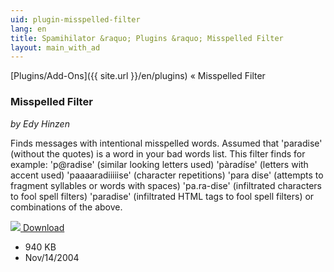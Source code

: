 ```yaml
---
uid: plugin-misspelled-filter
lang: en
title: Spamihilator &raquo; Plugins &raquo; Misspelled Filter
layout: main_with_ad
---
```


[Plugins/Add-Ons]({{ site.url }}/en/plugins) &laquo; Misspelled Filter

### Misspelled Filter

_by Edy Hinzen_

Finds messages with intentional misspelled words.
Assumed that 'paradise' (without the quotes) is a word in your bad words list. This filter finds for example: 
'p@radise' (similar looking letters used)
'pàradíse' (letters with accent used)
'paaaaradiiiiise' (character repetitions)
'para dise' (attempts to fragment syllables or words with spaces)
'pa.ra-dise' (infiltrated characters to fool spell filters)
'paradise' (infiltrated HTML tags to fool spell filters)
or combinations of the above.

<div class="downloadsection">
<a href="http://www.hinzen.de/Spamihilator/" class="radius button left" id="download-button"><img src="{{site.url}}/images/download-arrow.png"> Download</a>
<ul id="download-notes">
<li>940 KB</li>
<li>Nov/14/2004</li>
</ul>
</div>

